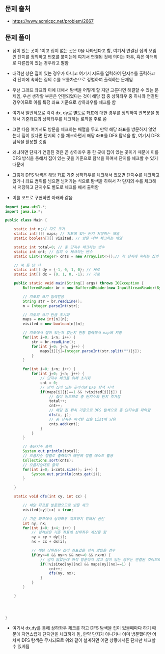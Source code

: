 ## 문제 출처
- https://www.acmicpc.net/problem/2667

## 문제 풀이
- 집이 있는 곳이 1이고 집이 없는 곳은 0을 나타낸다고 함, 여기서 연결된 집의 모임인 단지를 정의하고 번호를 붙이는데 여기서 연결된 것에 의미는 좌우, 혹은 아래위로 다른집이 있는 경우라고 말함

- 대각선 상은 집이 있는 경우가 아니고 여기서 지도를 입력하여 단지수를 출력하고 각 단지에 속하는 집의 수를 오름차순으로 정렬하여 출력하는 문제임

- 우선 그래프 좌표와 이에 대해서 탐색을 어떻게 할 지만 고른다면 해결할 수 있는 문제임, 우선 생각할 부분은 연결되었다는 것이 해당 집 중 상하좌우 중 하나와 연결된 경우이므로 이를 특정 좌표 기준으로 상하좌우를 체크를 함

- 여기서 일반적으로 각각 dx, dy로 별도로 좌표에 대한 경우를 정의하여 반복문을 통해서 기준좌표의 상하좌우를 체크하는 로직을 주로 씀

- 그런 다음 여기서도 방문을 체크하는 배열을 두고 만약 해당 좌표를 방문하지 않았는데 집이 있다면 단지의 수를 체크하면서 해당 좌표를 DFS 탐색을 함, 여기서 DFS 탐색을 활용할 것임

- 왜냐하면 단지가 연결된 것은 곧 상하좌우 중 한 곳에 집이 있는 곳이기 때문에 이를 DFS 방식을 통해서 집이 있는 곳을 기준으로 탐색을 하여서 단지를 체크할 수 있기 때문에

- 그렇게 DFS 탐색은 해당 좌표 기준 상하좌우를 체크해서 있으면 단지수를 체크하고 없거나 좌표 범위를 넘으면 넘어가는 식으로 탐색을 하여서 각 단지의 수를 체크해서 저장하고 단지수도 별도로 체크를 해서 출력함

- 이를 코드로 구현하면 아래와 같음

```java
import java.util.*;
import java.io.*;

public class Main {

    static int n;// 지도 크기
    static int[][] maps; // 지도에 있는 단지 저장하는 배열
    static boolean[][] visited; // 방문 여부 체크하는 배열

    static int total=0; // 총 단지수 체크하는 변수
    static int cnt; // 집의 수 체크하는 변수
    static List<Integer> cnts = new ArrayList<>();// 각 단지에 속하는 집의 수

    // 북 동 남 서
    static int[] dy = {-1, 0, 1, 0}; // 세로
    static int[] dx = {0, 1, 0, -1}; // 가로

    public static void main(String[] args) throws IOException {
        BufferedReader br = new BufferedReader(new InputStreamReader(System.in));

        // 지도의 크기 입력받음
        String str = br.readLine();
        n = Integer.parseInt(str);

        // 지도의 크기 만큼 초기화
        maps = new int[n][n];
        visited = new boolean[n][n];

        // 지도에서 집이 있는지 없는지 현황 입력해서 map에 저장
        for(int i=0; i<n; i++) {
            str = br.readLine();
            for(int j=0; j<n; j++) {
                maps[i][j]=Integer.parseInt(str.split("")[j]);
            }
        }

        for(int i=0; i<n; i++) {
            for(int j=0; j<n; j++) {
                // 단지수 체크를 위해 초기화
                cnt = 0;
                // 만약 집이 있는 곳이라면 DFS 탐색 시작
                if(maps[i][j]==1 && !visited[i][j]) {
                    // 집이 있으므로 총 단지수와 단지 추가함
                    total++;
                    cnt++;
                    // 해당 집 위치 기준으로 DFS 탐색으로 총 단지수를 파악함
                    dfs(i, j);
                    // 총 단지수 파악한 값을 List에 담음
                    cnts.add(cnt);
                }
            }
        }

        // 총단지수 출력
        System.out.println(total);
        // 오름차순 정렬로 출력하기 때문에 정렬 메소드 활용
        Collections.sort(cnts);
        // 오름차순대로 출력
        for(int i=0; i<cnts.size(); i++) {
            System.out.println(cnts.get(i));
        }

    }

    static void dfs(int cy, int cx) {

        // 해당 좌표를 방문했으므로 방문 체크
        visited[cy][cx] = true;

        // 기준 좌표에서 상하좌우 체크하기 위해서 선언
        int ny, nx;
        for(int i=0; i<4; i++) {
            // 넘겨받은 기준 좌표에 상하좌우 계산을 함
            ny = cy + dy[i];
            nx = cx + dx[i];

            // 해당 상하좌우 값이 좌표값을 넘지 않았을 경우
            if(ny>=0 && ny<n && nx>=0 && nx<n) {
                // 넘지 않았는데 아직 방문하지 않고 집이 있는 경우는 연결된 것이므로 cnt추가하고 해당 좌표 기준 다시 DFS 탐색을 함
                if(!visited[ny][nx] && maps[ny][nx]==1) {
                    cnt++;
                    dfs(ny, nx);
                }
            }
        }

    }




}
```

- 여기서 dx,dy를 통해 상하좌우 체크를 하고 DFS 탐색을 집이 있을때마다 하기 때문에 자연스럽게 단지만을 체크하게 됨, 만약 단지가 아니거나 이미 방문했다면 어차피 DFS 탐색은 무시되므로 위와 같이 설계하면 어떤 상황에서든 단지만 체크할 수 있게됨